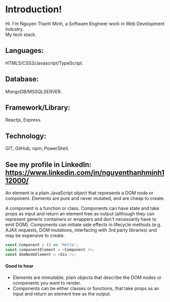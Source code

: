 # Introduction!

Hi. I'm Nguyen Thanh Minh, a Software Engineer work in Web Development Industry.\
My tech stack.

## Languages:

HTML5/CSS3/Javascript/TypeScript.

## Database:
MongoDB/MSSQLSERVER.

## Framework/Library:

Reactjs, Express.

## Technology:

GIT, GitHub, npm, PowerShell.

## See my profile in LinkedIn: https://www.linkedin.com/in/nguyenthanhminh112000/


An element is a plain JavaScript object that represents a DOM node or component. Elements are pure and never mutated, and are cheap to create.

A component is a function or class. Components can have state and take props as input and return an element tree as output (although they can represent generic containers or wrappers and don't necessarily have to emit DOM). Components can initiate side effects in lifecycle methods (e.g. AJAX requests, DOM mutations, interfacing with 3rd party libraries) and may be expensive to create.

```js
const Component = () => 'Hello';
const componentElement = <Component />;
const domNodeElement = <div />;
```

#### Good to hear

- Elements are immutable, plain objects that describe the DOM nodes or components you want to render.
- Components can be either classes or functions, that take props as an input and return an element tree as the output.
